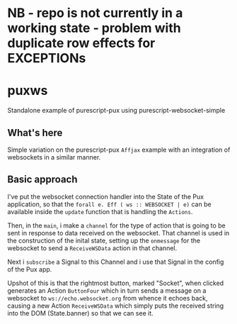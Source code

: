 # NB - repo is not currently in a working state - problem with duplicate row effects for EXCEPTIONs

# puxws
Standalone example of purescript-pux using purescript-websocket-simple

## What's here

Simple variation on the purescript-pux `Affjax` example with an integration of websockets in a similar manner.

## Basic approach

I've put the websocket connection handler into the State of the Pux application, so that the `forall e. Eff ( ws :: WEBSOCKET | e)`
can be available inside the `update` function that is handling the `Actions`. 

Then, in the `main`, i make a `channel` for the type of action that is going to be sent in response to data received on the websocket. That channel is used in the construction of the inital state, setting up the `onmessage` for the websocket to send a `ReceiveWSData` action in that channel.

Next i `subscribe` a Signal to this Channel and i use that Signal in the config of the Pux app.

Upshot of this is that the rightmost button, marked "Socket", when clicked generates an Action `ButtonFour` which in turn sends a message on a websocket to `ws://echo.websocket.org` from whence it echoes back, causing a new Action `ReceiveWSData` which simply puts the received string into the DOM (State.banner) so that we can see it.

